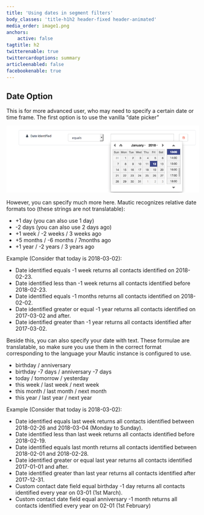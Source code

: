 ```yaml
---
title: 'Using dates in segment filters'
body_classes: 'title-h1h2 header-fixed header-animated'
media_order: image1.png
anchors:
    active: false
tagtitle: h2
twitterenable: true
twittercardoptions: summary
articleenabled: false
facebookenable: true
---
```


## Date Option
This is for more advanced user, who may need to specify a certain date or time frame. The first option is to use the vanilla “date picker”

![](image1.png)

However, you can specify much more here. Mautic recognizes relative date formats too (these strings are not translatable):

* +1 day (you can also use 1 day)
* -2 days (you can also use 2 days ago)
* +1 week / -2 weeks / 3 weeks ago
* +5 months / -6 months / 7months ago
* +1 year / -2 years / 3 years ago


Example (Consider that today is 2018-03-02):

* Date identified equals -1 week returns all contacts identified on 2018-02-23.
* Date identified less than -1 week returns all contacts identified before 2018-02-23.
* Date identified equals -1 months returns all contacts identified on 2018-02-02.
* Date identified greater or equal -1 year returns all contacts identified on 2017-03-02 and after.
* Date identified greater than -1 year returns all contacts identified after 2017-03-02.


Beside this, you can also specify your date with text. These formulae are translatable, so make sure you use them in the correct format corresponding to the language your Mautic instance is configured to use.

* birthday / anniversary
* birthday -7 days / anniversary -7 days
* today / tomorrow / yesterday
* this week / last week / next week
* this month / last month / next month
* this year / last year / next year


Example (Consider that today is 2018-03-02):

* Date identified equals last week returns all contacts identified between 2018-02-26 and 2018-03-04 (Monday to Sunday).
* Date identified less than last week returns all contacts identified before 2018-02-19.
* Date identified equals last month returns all contacts identified between 2018-02-01 and 2018-02-28.
* Date identified greater or equal last year returns all contacts identified 2017-01-01 and after.
* Date identified greater than last year returns all contacts identified after 2017-12-31.
* Custom contact date field equal birthday -1 day returns all contacts identified every year on 03-01 (1st March).
* Custom contact date field equal anniversary -1 month returns all contacts identified every year on 02-01 (1st February)